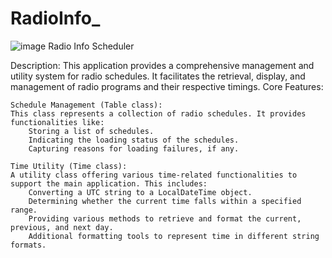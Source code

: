 # RadioInfo_

![image](https://github.com/rakibhasan-0/RadioInfo_/assets/15912059/0256c085-13d7-4181-9c0f-7afd23cf1651)
Radio Info Scheduler

Description:
This application provides a comprehensive management and utility system for radio schedules. It facilitates the retrieval, display, and management of radio programs and their respective timings.
Core Features:

    Schedule Management (Table class):
    This class represents a collection of radio schedules. It provides functionalities like:
        Storing a list of schedules.
        Indicating the loading status of the schedules.
        Capturing reasons for loading failures, if any.

    Time Utility (Time class):
    A utility class offering various time-related functionalities to support the main application. This includes:
        Converting a UTC string to a LocalDateTime object.
        Determining whether the current time falls within a specified range.
        Providing various methods to retrieve and format the current, previous, and next day.
        Additional formatting tools to represent time in different string formats.

